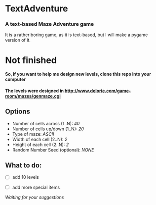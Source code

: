 # __TextAdventure__
### A text-based Maze Adventure game
It is a rather boring game, as it is text-based, but I will make a pygame version of it.

# Not finished
#### So, if you want to help me design new levels, clone this repo into your computer

#### The levels were designed in __http://www.delorie.com/game-room/mazes/genmaze.cgi__

## Options
* Number of cells across (1..N): _40_
* Number of cells up/down (1..N): _20_
* Type of maze: _ASCII_
* Width of each cell (2..N): _2_
* Height of each cell (2..N): _2_
* Random Number Seed (optional): _NONE_

## What to do:
- [ ] add 10 levels
- [ ] add more special items


_Waiting for your suggestions_
